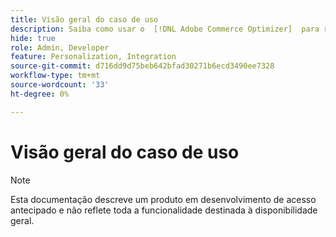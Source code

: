 ```yaml
---
title: Visão geral do caso de uso
description: Saiba como usar o  [!DNL Adobe Commerce Optimizer]  para realizar uma tarefa específica.
hide: true
role: Admin, Developer
feature: Personalization, Integration
source-git-commit: d716dd9d75beb642bfad30271b6ecd3490ee7328
workflow-type: tm+mt
source-wordcount: '33'
ht-degree: 0%

---
```


# Visão geral do caso de uso

>[!NOTE]
>
>Esta documentação descreve um produto em desenvolvimento de acesso antecipado e não reflete toda a funcionalidade destinada à disponibilidade geral.
